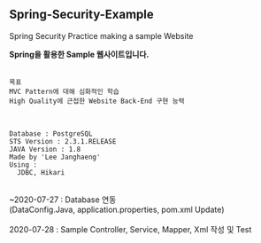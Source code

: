 ## Spring-Security-Example
Spring Security Practice making a sample Website
<br>

**Spring을 활용한 Sample 웹사이트입니다.** <br><br>

```
목표
MVC Pattern에 대해 심화적인 학습
High Quality에 근접한 Website Back-End 구현 능력
```


<br>

```
Database : PostgreSQL
STS Version : 2.3.1.RELEASE
JAVA Version : 1.8
Made by 'Lee Janghaeng'
Using :
  JDBC, Hikari
```
<br>
~2020-07-27 : Database 연동<br>(DataConfig.Java, application.properties, pom.xml Update)
<br><br>
2020-07-28 : Sample Controller, Service, Mapper, Xml 작성 및 Test
